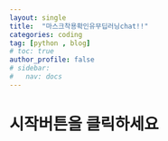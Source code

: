 ```yaml
---
layout: single
title:  "마스크착용확인유무딥러닝chat!!"
categories: coding
tag: [python , blog]
# toc: true
author_profile: false
# sidebar:
#   nav: docs
---
```




# 시작버튼을 클릭하세요

<!-- <!DOCTYPE html> -->
<!DOCTYPE html>
<html lang="en">
<head>
    <meta charset="UTF-8">
    <meta name="viewport" content="width=device-width, initial-scale=1.0">
    <title>Mask Detection</title>
    <style>
        #container {
            display: flex;
            flex-direction: column;
            align-items: center;
        }

        #webcam-container, #label-container {
            margin: 10px;
        }

        #button-container {
            display: flex;
            justify-content: space-around;
            width: 100%;
        }

        #startBtn, #stopBtn {
            padding: 10px;
            margin: 5px;
        }
    </style>
</head>
<body>
<div id="container">
    <h1>마스크 착용 확인</h1>
    <div id="button-container">
        <button type="button" id="startBtn" onclick="init()">시작</button>
        <button type="button" id="stopBtn" onclick="stop()" style="display: none;">중지</button>
    </div>
    <div id="webcam-container"></div>
    <div id="label-container"></div>
</div>

<script src="https://cdn.jsdelivr.net/npm/@tensorflow/tfjs"></script>
<script src="https://cdn.jsdelivr.net/npm/@teachablemachine/image"></script>
<script>
    const URL = "./my_model/"; // 모델 폴더 경로

    let model, webcam, labelContainer, maxPredictions;
    let isRunning = false;

    async function init() {
    try {
        if (isRunning) {
            console.log("이미 실행 중입니다.");
            return;
        }

        isRunning = true;
        document.getElementById('startBtn').style.display = 'none';
        document.getElementById('stopBtn').style.display = 'inline';

        console.log("모델 및 메타데이터 로드 중...");
        const modelURL = `${URL}model.json`;
        const metadataURL = `${URL}metadata.json`;
        model = await tmImage.load(modelURL, metadataURL);
        maxPredictions = model.getTotalClasses();
        console.log("모델 로드 완료!");

        console.log("웹캠 설정 중...");
        webcam = new tmImage.Webcam(350, 350, true); // width, height, flip

        // 웹캠 설정을 try-catch로 감싸서 오류를 콘솔에 출력
        try {
            await webcam.setup(); // 웹캠 권한 요청
            console.log("웹캠 권한 허용됨");
        } catch (error) {
            console.error("웹캠 설정 오류:", error);
            alert("웹캠 권한을 허용할 수 없습니다. 브라우저에서 권한을 확인하세요.");
            stop();
            return;
        }

        await webcam.play();
        console.log("웹캠 실행 중");

        document.getElementById("webcam-container").appendChild(webcam.canvas);

        labelContainer = document.getElementById("label-container");
        labelContainer.innerHTML = '';
        for (let i = 0; i < maxPredictions; i++) {
            const labelElement = document.createElement("div");
            labelContainer.appendChild(labelElement);
        }

        console.log("애플리케이션 실행 중...");
        window.requestAnimationFrame(loop);
    } catch (error) {
        console.error("초기화 오류:", error);
        alert("웹캠 초기화에 실패했습니다. 브라우저 콘솔을 확인하세요.");
        stop();
    }
}


    async function loop() {
        if (!isRunning) return;
        webcam.update();
        await predict();
        window.requestAnimationFrame(loop);
    }

    async function predict() {
        const predictions = await model.predict(webcam.canvas);
        for (let i = 0; i < maxPredictions; i++) {
            const label = predictions[i].className;
            const probability = predictions[i].probability.toFixed(2) * 100;
            labelContainer.childNodes[i].innerHTML = `${label}: ${probability}%`;
        }
    }

    function stop() {
        isRunning = false;
        if (webcam && webcam.canvas) {
            webcam.stop();
            document.getElementById("webcam-container").innerHTML = '';
        }
        document.getElementById('startBtn').style.display = 'inline';
        document.getElementById('stopBtn').style.display = 'none';
        console.log("애플리케이션 중지");
    }
</script>
</body>
</html>


